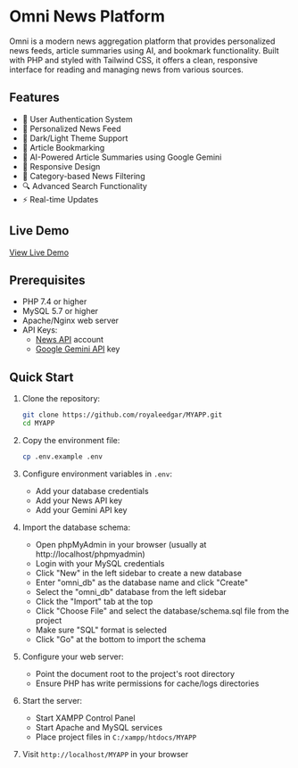 # Omni News Platform

Omni is a modern news aggregation platform that provides personalized news feeds, article summaries using AI, and bookmark functionality. Built with PHP and styled with Tailwind CSS, it offers a clean, responsive interface for reading and managing news from various sources.

## Features

- 🔐 User Authentication System
- 📰 Personalized News Feed
- 🎨 Dark/Light Theme Support
- 🔖 Article Bookmarking
- 🤖 AI-Powered Article Summaries using Google Gemini
- 📱 Responsive Design
- 🎯 Category-based News Filtering
- 🔍 Advanced Search Functionality
- ⚡ Real-time Updates

## Live Demo
[View Live Demo](https://github.com/royaleedgar/MYAPP.git)

## Prerequisites

- PHP 7.4 or higher
- MySQL 5.7 or higher
- Apache/Nginx web server
- API Keys:
  - [News API](https://newsapi.org/) account
  - [Google Gemini API](https://makersuite.google.com/app/apikey) key

## Quick Start

1. Clone the repository:
   ```bash
   git clone https://github.com/royaleedgar/MYAPP.git
   cd MYAPP
   ```

2. Copy the environment file:
   ```bash
   cp .env.example .env
   ```

3. Configure environment variables in `.env`:
   - Add your database credentials
   - Add your News API key
   - Add your Gemini API key

4. Import the database schema:
   - Open phpMyAdmin in your browser (usually at http://localhost/phpmyadmin)
   - Login with your MySQL credentials
   - Click "New" in the left sidebar to create a new database
   - Enter "omni_db" as the database name and click "Create"
   - Select the "omni_db" database from the left sidebar
   - Click the "Import" tab at the top
   - Click "Choose File" and select the database/schema.sql file from the project
   - Make sure "SQL" format is selected
   - Click "Go" at the bottom to import the schema

5. Configure your web server:
   - Point the document root to the project's root directory
   - Ensure PHP has write permissions for cache/logs directories

6. Start the server:
   - Start XAMPP Control Panel
   - Start Apache and MySQL services
   - Place project files in `C:/xampp/htdocs/MYAPP`

7. Visit `http://localhost/MYAPP` in your browser
